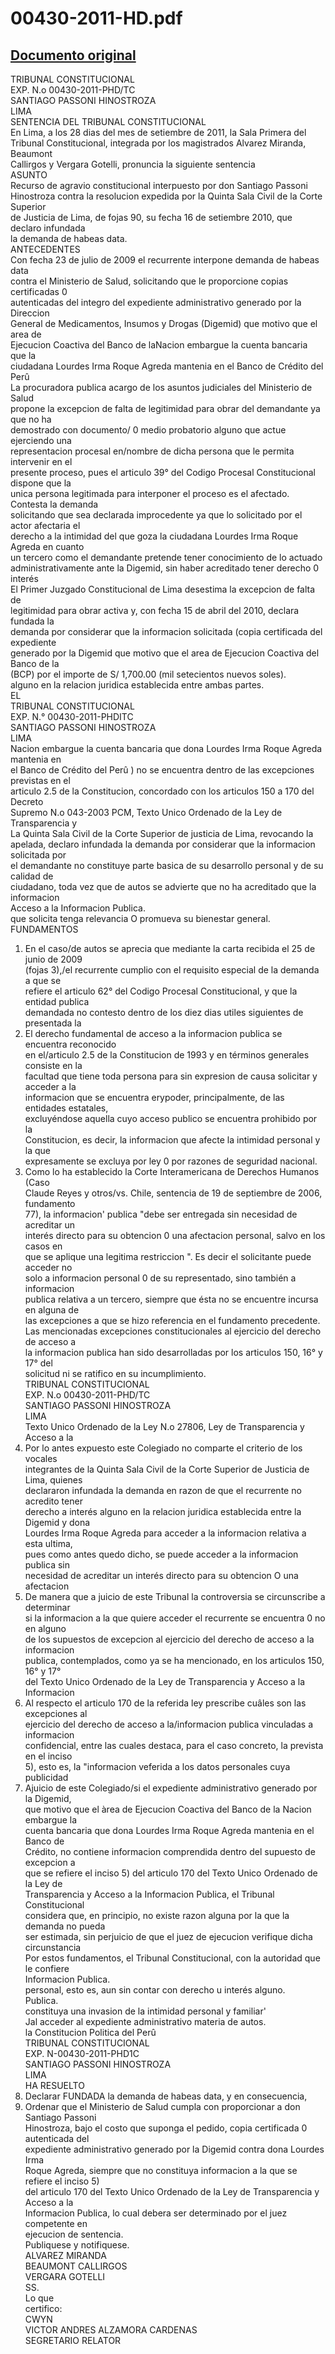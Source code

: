 
00430-2011-HD.pdf
=================
  
[Documento original](https://tc.gob.pe/jurisprudencia/2011/00430-2011-HD.pdf)  
---  
TRIBUNAL CONSTITUCIONAL  
EXP. N.o 00430-2011-PHD/TC  
SANTIAGO PASSONI HINOSTROZA  
LIMA  
SENTENCIA DEL TRIBUNAL CONSTITUCIONAL  
En Lima, a los 28 dias del mes de setiembre de 2011, la Sala Primera del  
Tribunal Constitucional, integrada por los magistrados Alvarez Miranda, Beaumont  
Callirgos y Vergara Gotelli, pronuncia la siguiente sentencia  
ASUNTO  
Recurso de agravio constitucional interpuesto por don Santiago Passoni  
Hinostroza contra la resolucion expedida por la Quinta Sala Civil de la Corte Superior  
de Justicia de Lima, de fojas 90, su fecha 16 de setiembre 2010, que declaro infundada  
la demanda de habeas data.  
ANTECEDENTES  
Con fecha 23 de julio de 2009 el recurrente interpone demanda de habeas data  
contra el Ministerio de Salud, solicitando que le proporcione copias certificadas 0  
autenticadas del integro del expediente administrativo generado por la Direccion  
General de Medicamentos, Insumos y Drogas (Digemid) que motivo que el area de  
Ejecucion Coactiva del Banco de laNacion embargue la cuenta bancaria que la  
ciudadana Lourdes Irma Roque Agreda mantenia en el Banco de Crédito del Perû  
La procuradora publica acargo de los asuntos judiciales del Ministerio de Salud  
propone la excepcion de falta de legitimidad para obrar del demandante ya que no ha  
demostrado con documento/ 0 medio probatorio alguno que actue ejerciendo una  
representacion procesal en/nombre de dicha persona que le permita intervenir en el  
presente proceso, pues el articulo 39° del Codigo Procesal Constitucional dispone que la  
unica persona legitimada para interponer el proceso es el afectado. Contesta la demanda  
solicitando que sea declarada improcedente ya que lo solicitado por el actor afectaria el  
derecho a la intimidad del que goza la ciudadana Lourdes Irma Roque Agreda en cuanto  
un tercero como el demandante pretende tener conocimiento de lo actuado  
administrativamente ante la Digemid, sin haber acreditado tener derecho 0 interés  
El Primer Juzgado Constitucional de Lima desestima la excepcion de falta de  
legitimidad para obrar activa y, con fecha 15 de abril del 2010, declara fundada la  
demanda por considerar que la informacion solicitada (copia certificada del expediente  
generado por la Digemid que motivo que el area de Ejecucion Coactiva del Banco de la  
(BCP) por el importe de S/ 1,700.00 (mil setecientos nuevos soles).  
alguno en la relacion juridica establecida entre ambas partes.  
EL  
TRIBUNAL CONSTITUCIONAL  
EXP. N.° 00430-2011-PHDITC  
SANTIAGO PASSONI HINOSTROZA  
LIMA  
Nacion embargue la cuenta bancaria que dona Lourdes Irma Roque Agreda mantenia en  
el Banco de Crédito del Perû ) no se encuentra dentro de las excepciones previstas en el  
articulo 2.5 de la Constitucion, concordado con los articulos 150 a 170 del Decreto  
Supremo N.o 043-2003 PCM, Texto Unico Ordenado de la Ley de Transparencia y  
La Quinta Sala Civil de la Corte Superior de justicia de Lima, revocando la  
apelada, declaro infundada la demanda por considerar que la informacion solicitada por  
el demandante no constituye parte basica de su desarrollo personal y de su calidad de  
ciudadano, toda vez que de autos se advierte que no ha acreditado que la informacion  
Acceso a la Informacion Publica.  
que solicita tenga relevancia O promueva su bienestar general.  
FUNDAMENTOS  
1. En el caso/de autos se aprecia que mediante la carta recibida el 25 de junio de 2009  
(fojas 3),/el recurrente cumplio con el requisito especial de la demanda a que se  
refiere el articulo 62° del Codigo Procesal Constitucional, y que la entidad publica  
demandada no contesto dentro de los diez dias utiles siguientes de presentada la  
2. El derecho fundamental de acceso a la informacion publica se encuentra reconocido  
en el/articulo 2.5 de la Constitucion de 1993 y en términos generales consiste en la  
facultad que tiene toda persona para sin expresion de causa solicitar y acceder a la  
informacion que se encuentra erypoder, principalmente, de las entidades estatales,  
excluyéndose aquella cuyo acceso publico se encuentra prohibido por la  
Constitucion, es decir, la informacion que afecte la intimidad personal y la que  
expresamente se excluya por ley 0 por razones de seguridad nacional.  
3. Como lo ha establecido la Corte Interamericana de Derechos Humanos (Caso  
Claude Reyes y otros/vs. Chile, sentencia de 19 de septiembre de 2006, fundamento  
77), la informacion' publica "debe ser entregada sin necesidad de acreditar un  
interés directo para su obtencion 0 una afectacion personal, salvo en los casos en  
que se aplique una legitima restriccion ". Es decir el solicitante puede acceder no  
solo a informacion personal 0 de su representado, sino también a informacion  
publica relativa a un tercero, siempre que ésta no se encuentre incursa en alguna de  
las excepciones a que se hizo referencia en el fundamento precedente.  
Las mencionadas excepciones constitucionales al ejercicio del derecho de acceso a  
la informacion publica han sido desarrolladas por los articulos 150, 16° y 17° del  
solicitud ni se ratifico en su incumplimiento.  
TRIBUNAL CONSTITUCIONAL  
EXP. N.o 00430-2011-PHD/TC  
SANTIAGO PASSONI HINOSTROZA  
LIMA  
Texto Unico Ordenado de la Ley N.o 27806, Ley de Transparencia y Acceso a la  
5. Por lo antes expuesto este Colegiado no comparte el criterio de los vocales  
integrantes de la Quinta Sala Civil de la Corte Superior de Justicia de Lima, quienes  
declararon infundada la demanda en razon de que el recurrente no acredito tener  
derecho a interés alguno en la relacion juridica establecida entre la Digemid y dona  
Lourdes Irma Roque Agreda para acceder a la informacion relativa a esta ultima,  
pues como antes quedo dicho, se puede acceder a la informacion publica sin  
necesidad de acreditar un interés directo para su obtencion O una afectacion  
6. De manera que a juicio de este Tribunal la controversia se circunscribe a determinar  
si la informacion a la que quiere acceder el recurrente se encuentra 0 no en alguno  
de los supuestos de excepcion al ejercicio del derecho de acceso a la informacion  
publica, contemplados, como ya se ha mencionado, en los articulos 150, 16° y 17°  
del Texto Unico Ordenado de la Ley de Transparencia y Acceso a la Informacion  
7. Al respecto el articulo 170 de la referida ley prescribe cuâles son las excepciones al  
ejercicio del derecho de acceso a la/informacion publica vinculadas a informacion  
confidencial, entre las cuales destaca, para el caso concreto, la prevista en el inciso  
5), esto es, la "informacion veferida a los datos personales cuya publicidad  
8. Ajuicio de este Colegiado/si el expediente administrativo generado por la Digemid,  
que motivo que el àrea de Ejecucion Coactiva del Banco de la Nacion embargue la  
cuenta bancaria que dona Lourdes Irma Roque Agreda mantenia en el Banco de  
Crédito, no contiene informacion comprendida dentro del supuesto de excepcion a  
que se refiere el inciso 5) del articulo 170 del Texto Unico Ordenado de la Ley de  
Transparencia y Acceso a la Informacion Publica, el Tribunal Constitucional  
considera que, en principio, no existe razon alguna por la que la demanda no pueda  
ser estimada, sin perjuicio de que el juez de ejecucion verifique dicha circunstancia  
Por estos fundamentos, el Tribunal Constitucional, con la autoridad que le confiere  
Informacion Publica.  
personal, esto es, aun sin contar con derecho u interés alguno.  
Publica.  
constituya una invasion de la intimidad personal y familiar'  
Jal acceder al expediente administrativo materia de autos.  
la Constitucion Politica del Perû  
TRIBUNAL CONSTITUCIONAL  
EXP. N-00430-2011-PHD1C  
SANTIAGO PASSONI HINOSTROZA  
LIMA  
HA RESUELTO  
1. Declarar FUNDADA la demanda de habeas data, y en consecuencia,  
2. Ordenar que el Ministerio de Salud cumpla con proporcionar a don Santiago Passoni  
Hinostroza, bajo el costo que suponga el pedido, copia certificada 0 autenticada del  
expediente administrativo generado por la Digemid contra dona Lourdes Irma  
Roque Agreda, siempre que no constituya informacion a la que se refiere el inciso 5)  
del articulo 170 del Texto Unico Ordenado de la Ley de Transparencia y Acceso a la  
Informacion Publica, lo cual debera ser determinado por el juez competente en  
ejecucion de sentencia.  
Publiquese y notifiquese.  
ALVAREZ MIRANDA  
BEAUMONT CALLIRGOS  
VERGARA GOTELLI  
SS.  
Lo que  
certifico:  
CWYN  
VICTOR ANDRES ALZAMORA CARDENAS  
SEGRETARIO RELATOR